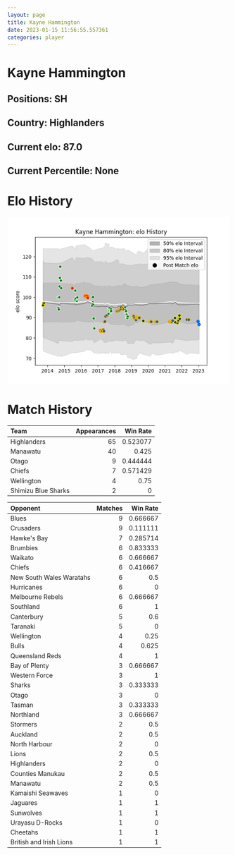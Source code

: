 ```yaml
---  
layout: page  
title: Kayne Hammington  
date: 2023-01-15 11:56:55.557361  
categories: player  
---
```

# Kayne Hammington

## Positions: SH

## Country: Highlanders

## Current elo: 87.0

## Current Percentile: None

# Elo History


![elo history](history_KayneHammington.png)
# Match History


| Team                |   Appearances |   Win Rate |
|:--------------------|--------------:|-----------:|
| Highlanders         |            65 |   0.523077 |
| Manawatu            |            40 |   0.425    |
| Otago               |             9 |   0.444444 |
| Chiefs              |             7 |   0.571429 |
| Wellington          |             4 |   0.75     |
| Shimizu Blue Sharks |             2 |   0        |

| Opponent                 |   Matches |   Win Rate |
|:-------------------------|----------:|-----------:|
| Blues                    |         9 |   0.666667 |
| Crusaders                |         9 |   0.111111 |
| Hawke's Bay              |         7 |   0.285714 |
| Brumbies                 |         6 |   0.833333 |
| Waikato                  |         6 |   0.666667 |
| Chiefs                   |         6 |   0.416667 |
| New South Wales Waratahs |         6 |   0.5      |
| Hurricanes               |         6 |   0        |
| Melbourne Rebels         |         6 |   0.666667 |
| Southland                |         6 |   1        |
| Canterbury               |         5 |   0.6      |
| Taranaki                 |         5 |   0        |
| Wellington               |         4 |   0.25     |
| Bulls                    |         4 |   0.625    |
| Queensland Reds          |         4 |   1        |
| Bay of Plenty            |         3 |   0.666667 |
| Western Force            |         3 |   1        |
| Sharks                   |         3 |   0.333333 |
| Otago                    |         3 |   0        |
| Tasman                   |         3 |   0.333333 |
| Northland                |         3 |   0.666667 |
| Stormers                 |         2 |   0.5      |
| Auckland                 |         2 |   0.5      |
| North Harbour            |         2 |   0        |
| Lions                    |         2 |   0.5      |
| Highlanders              |         2 |   0        |
| Counties Manukau         |         2 |   0.5      |
| Manawatu                 |         2 |   0.5      |
| Kamaishi Seawaves        |         1 |   0        |
| Jaguares                 |         1 |   1        |
| Sunwolves                |         1 |   1        |
| Urayasu D-Rocks          |         1 |   0        |
| Cheetahs                 |         1 |   1        |
| British and Irish Lions  |         1 |   1        |